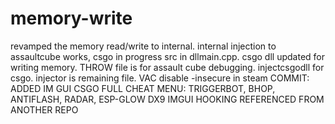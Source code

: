 # memory-write
revamped the memory read/write to internal. internal injection to assaultcube works, csgo in progress
src in dllmain.cpp. csgo dll updated for writing memory. THROW file is for assault cube debugging. injectcsgodll for csgo. injector is remaining file. VAC disable -insecure in steam COMMIT: ADDED IM GUI CSGO FULL CHEAT MENU: TRIGGERBOT, BHOP, ANTIFLASH, RADAR, ESP-GLOW DX9 IMGUI HOOKING REFERENCED FROM ANOTHER REPO
